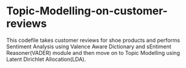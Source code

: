 # Topic-Modelling-on-customer-reviews

This codefile takes customer reviews for shoe products and performs Sentiment Analysis using Valence Aware Dictionary and sEntiment Reasoner(VADER) module and then move on to Topic Modelling using Latent Dirichlet Allocation(LDA).
